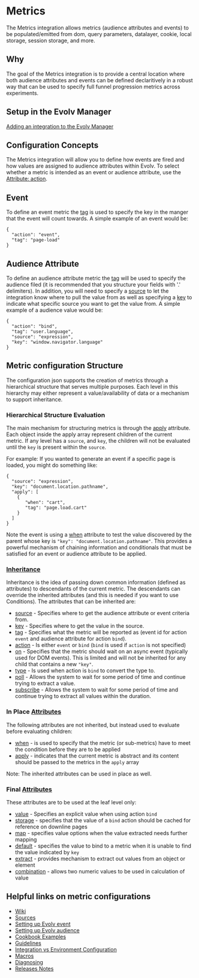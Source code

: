 # Metrics
The Metrics integration allows metrics (audience attributes and events) to be populated/emitted from dom, query parameters, datalayer, cookie, local storage,  session storage, and more.

## Why
The goal of the Metrics integration is to provide a central location where both audience attributes and events can be defined declaritively in a robust way that can be used to specify full funnel progression metrics across experiments.

## Setup in the Evolv Manager
[Adding an integration to the Evolv Manager](https://support.evolv.ai/hc/en-us/articles/4403940021651-Creating-a-custom-integration#h_01GCQN2MKAQEJXK0ANF71BWJGY)

## Configuration Concepts
The Metrics integration will allow you to define how events are fired and how values are assigned to audience attributes within Evolv. To select whether a metric is intended as an event or audience attribute, use the [Attribute: action](https://github.com/evolv-ai/metrics/wiki/Atribute:-action).

## Event
To define an event metric the [tag](https://github.com/evolv-ai/metrics/wiki/Attribute:-tag) is used to specify the key in the manger that the event will count towards. A simple example of an event would be:

```
{
  "action": "event",
  "tag": "page-load"
}
```

## Audience Attribute
To define an audience attribute metric the [tag](https://github.com/evolv-ai/metrics/wiki/Attribute:-tag) will be used to specify the audience filed (it is recommended that you structure your fields with '.' delimiters). In addition, you will need to specify a [source](https://github.com/evolv-ai/metrics/wiki/Attribute:-source) to let the integration know where to pull the value from as well as specifying a [key](https://github.com/evolv-ai/metrics/wiki/Attribute:-key) to indicate what specific source you want to get the value from. A simple example of a audience value would be:

```
{
  "action": "bind",
  "tag": "user.language",
  "source": "expression",
  "key": "window.navigator.language"
}
```



## Metric configuration Structure
The configuration json supports the creation of metrics through a hierarchical structure that serves multiple purposes. Each level in this hierarchy may either represent a value/availability of data or a mechanism to support inheritance.

### Hierarchical Structure Evaluation
The main mechanism for structuring metrics is through the [apply](https://github.com/evolv-ai/metrics/wiki/Attribute:-apply) attribute. Each object inside the apply array represent children of the current metric. If any level has a `source`, and `key`, the children will not be evaluated until the `key` is present within the `source`.

For example: If you wanted to generate an event if a specific page is loaded, you might do something like:

```
{
  "source": "expression",
  "key": "document.location.pathname",
  "apply": [
    {
       "when": "cart",
       "tag": "page.load.cart"
    }
  ]
}
```

Note the event is using a [when](https://github.com/evolv-ai/metrics/wiki/Attribute:-when) attribute to test the value discovered by the parent whose key is `"key": "document.location.pathname"`. This provides a powerful mechanism of chaining information and conditionals that must be satisfied for an event or audience attribute to be applied.


### [Inheritance](Inheritance)
Inheritance is the idea of passing down common information (defined as attributes) to descendants of the current metric. The descendants can override the inherited attributes (and this is needed if you want to use Conditions). The attributes that can be inherited are:

* [source](https://github.com/evolv-ai/metrics/wiki/Attribute:-source) - Specifies where to get the audience attribute or event criteria from.
* [key](https://github.com/evolv-ai/metrics/wiki/Attribute:-key)  - Specifies where to get the value in the source.
* [tag](https://github.com/evolv-ai/metrics/wiki/Attribute:-tag)  - Specifies what the metric will be reported as (event id for action `event` and audience attribute for action `bind`).
* [action](https://github.com/evolv-ai/metrics/wiki/Atribute:-action) - Is either `event` or `bind` (`bind` is used if `action` is not specified)
* [on](https://github.com/evolv-ai/metrics/wiki/Attribute:-on)  - Specifies that the metric should wait on an async event (typically used for DOM events). This is limited and will not be inherited for any child that contains a new `"key"`.
* [type](https://github.com/evolv-ai/metrics/wiki/Attribute:-type)  - Is used when action is `bind` to convert the type to.
* [poll](https://github.com/evolv-ai/metrics/wiki/Attribute:-poll) - Allows the system to wait for some period of time and continue trying to extract a value.
* [subscribe](https://github.com/evolv-ai/metrics/wiki/Attribute:-subscribe) - Allows the system to wait for some period of time and continue trying to extract all values within the duration.

### In Place [Attributes](Attributes)
The following attributes are not inherited, but instead used to evaluate before evaluating children:

* [when](https://github.com/evolv-ai/metrics/wiki/Attribute:-when) - is used to specify that the metric (or sub-metrics) have to meet the condition before they are to be applied
* [apply](https://github.com/evolv-ai/metrics/wiki/Attribute:-apply) - indicates that the current metric is abstract and its content should be passed to the metrics in the `apply` array

Note: The inherited attributes can be used in place as well.


### Final [Attributes](Attributes)
These attributes are to be used at the leaf level only:

* [value](https://github.com/evolv-ai/metrics/wiki/Attribute:-value) - Specifies an explicit value when using action `bind`
* [storage](https://github.com/evolv-ai/metrics/wiki/Attribute:-storage) - specifies that the value of a `bind` action should be cached for reference on downline pages
* [map](https://github.com/evolv-ai/metrics/wiki/Attribute:-map) - specifies value options when the value extracted needs further mapping
* [default](https://github.com/evolv-ai/metrics/wiki/Attribute:-default) - specifies the value to bind to a metric when it is unable to find the value indicated by `key`
* [extract](https://github.com/evolv-ai/metrics/wiki/Attribute:-extract) - provides mechanism to extract out values from an object or element
* [combination](https://github.com/evolv-ai/metrics/wiki/Attribute:-combination) - allows two numeric values to be used in calculation of value


## Helpful links on metric configurations
- [Wiki](https://github.com/evolv-ai/metrics/wiki)
- [Sources](https://github.com/evolv-ai/metrics/wiki/Attribute:-source)
- [Setting up Evolv event](Setup-event)
- [Setting up Evolv audience](Setup-audience)
- [Cookbook Examples](Cookbook-Examples)
- [Guidelines](Guidelines)
- [Integration vs Environment Configuration](Integration-vs-Environment-Configurations)
- [Macros](Macros)
- [Diagnosing](Diagnosing)
- [Releases Notes](Release-Notes)
